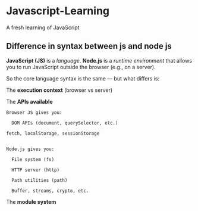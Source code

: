 # Javascript-Learning
A fresh learning of JavaScript


## Difference in syntax between js and node js

**JavaScript (JS)** is a *language*. **Node.js** is a *runtime environment* that allows you to run JavaScript outside the browser (e.g., on a server).

So the core language syntax is the same — but what differs is:

The **execution context** (browser vs server)

The **APIs available**
```text
Browser JS gives you:

  DOM APIs (document, querySelector, etc.)

fetch, localStorage, sessionStorage


Node.js gives you:

  File system (fs)

  HTTP server (http)

  Path utilities (path)

  Buffer, streams, crypto, etc.

```

The **module system**

